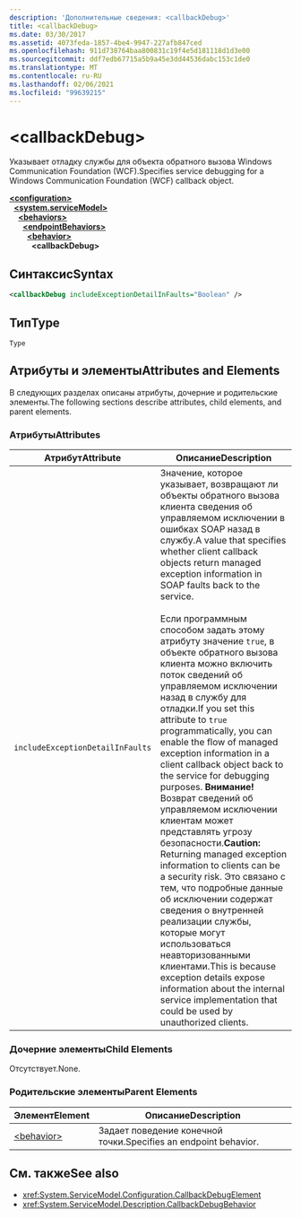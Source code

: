 ```yaml
---
description: 'Дополнительные сведения: <callbackDebug>'
title: <callbackDebug>
ms.date: 03/30/2017
ms.assetid: 4073feda-1857-4be4-9947-227afb847ced
ms.openlocfilehash: 911d738764baa800831c19f4e5d181118d1d3e00
ms.sourcegitcommit: ddf7edb67715a5b9a45e3dd44536dabc153c1de0
ms.translationtype: MT
ms.contentlocale: ru-RU
ms.lasthandoff: 02/06/2021
ms.locfileid: "99639215"
---
```

# \<callbackDebug>

<span data-ttu-id="c8287-102">Указывает отладку службы для объекта обратного вызова Windows Communication Foundation (WCF).</span><span class="sxs-lookup"><span data-stu-id="c8287-102">Specifies service debugging for a Windows Communication Foundation (WCF) callback object.</span></span>  
  
[**\<configuration>**](../configuration-element.md)\
&nbsp;&nbsp;[**\<system.serviceModel>**](system-servicemodel.md)\
&nbsp;&nbsp;&nbsp;&nbsp;[**\<behaviors>**](behaviors.md)\
&nbsp;&nbsp;&nbsp;&nbsp;&nbsp;&nbsp;[**\<endpointBehaviors>**](endpointbehaviors.md)\
&nbsp;&nbsp;&nbsp;&nbsp;&nbsp;&nbsp;&nbsp;&nbsp;[**\<behavior>**](behavior-of-endpointbehaviors.md)\
&nbsp;&nbsp;&nbsp;&nbsp;&nbsp;&nbsp;&nbsp;&nbsp;&nbsp;&nbsp;**\<callbackDebug>**  
  
## <a name="syntax"></a><span data-ttu-id="c8287-103">Синтаксис</span><span class="sxs-lookup"><span data-stu-id="c8287-103">Syntax</span></span>  
  
```xml  
<callbackDebug includeExceptionDetailInFaults="Boolean" />
```  
  
## <a name="type"></a><span data-ttu-id="c8287-104">Тип</span><span class="sxs-lookup"><span data-stu-id="c8287-104">Type</span></span>  

 `Type`  
  
## <a name="attributes-and-elements"></a><span data-ttu-id="c8287-105">Атрибуты и элементы</span><span class="sxs-lookup"><span data-stu-id="c8287-105">Attributes and Elements</span></span>  

 <span data-ttu-id="c8287-106">В следующих разделах описаны атрибуты, дочерние и родительские элементы.</span><span class="sxs-lookup"><span data-stu-id="c8287-106">The following sections describe attributes, child elements, and parent elements.</span></span>  
  
### <a name="attributes"></a><span data-ttu-id="c8287-107">Атрибуты</span><span class="sxs-lookup"><span data-stu-id="c8287-107">Attributes</span></span>  
  
|<span data-ttu-id="c8287-108">Атрибут</span><span class="sxs-lookup"><span data-stu-id="c8287-108">Attribute</span></span>|<span data-ttu-id="c8287-109">Описание</span><span class="sxs-lookup"><span data-stu-id="c8287-109">Description</span></span>|  
|---------------|-----------------|  
|`includeExceptionDetailInFaults`|<span data-ttu-id="c8287-110">Значение, которое указывает, возвращают ли объекты обратного вызова клиента сведения об управляемом исключении в ошибках SOAP назад в службу.</span><span class="sxs-lookup"><span data-stu-id="c8287-110">A value that specifies whether client callback objects return managed exception information in SOAP faults back to the service.</span></span><br /><br /> <span data-ttu-id="c8287-111">Если программным способом задать этому атрибуту значение `true`, в объекте обратного вызова клиента можно включить поток сведений об управляемом исключении назад в службу для отладки.</span><span class="sxs-lookup"><span data-stu-id="c8287-111">If you set this attribute to `true` programmatically, you can enable the flow of managed exception information in a client callback object back to the service for debugging purposes.</span></span> <span data-ttu-id="c8287-112">**Внимание!**  Возврат сведений об управляемом исключении клиентам может представлять угрозу безопасности.</span><span class="sxs-lookup"><span data-stu-id="c8287-112">**Caution:**  Returning managed exception information to clients can be a security risk.</span></span> <span data-ttu-id="c8287-113">Это связано с тем, что подробные данные об исключении содержат сведения о внутренней реализации службы, которые могут использоваться неавторизованными клиентами.</span><span class="sxs-lookup"><span data-stu-id="c8287-113">This is because exception details expose information about the internal service implementation that could be used by unauthorized clients.</span></span>|  
  
### <a name="child-elements"></a><span data-ttu-id="c8287-114">Дочерние элементы</span><span class="sxs-lookup"><span data-stu-id="c8287-114">Child Elements</span></span>  

 <span data-ttu-id="c8287-115">Отсутствует.</span><span class="sxs-lookup"><span data-stu-id="c8287-115">None.</span></span>  
  
### <a name="parent-elements"></a><span data-ttu-id="c8287-116">Родительские элементы</span><span class="sxs-lookup"><span data-stu-id="c8287-116">Parent Elements</span></span>  
  
|<span data-ttu-id="c8287-117">Элемент</span><span class="sxs-lookup"><span data-stu-id="c8287-117">Element</span></span>|<span data-ttu-id="c8287-118">Описание</span><span class="sxs-lookup"><span data-stu-id="c8287-118">Description</span></span>|  
|-------------|-----------------|  
|[\<behavior>](behavior-of-endpointbehaviors.md)|<span data-ttu-id="c8287-119">Задает поведение конечной точки.</span><span class="sxs-lookup"><span data-stu-id="c8287-119">Specifies an endpoint behavior.</span></span>|  
  
## <a name="see-also"></a><span data-ttu-id="c8287-120">См. также</span><span class="sxs-lookup"><span data-stu-id="c8287-120">See also</span></span>

- <xref:System.ServiceModel.Configuration.CallbackDebugElement>
- <xref:System.ServiceModel.Description.CallbackDebugBehavior>
